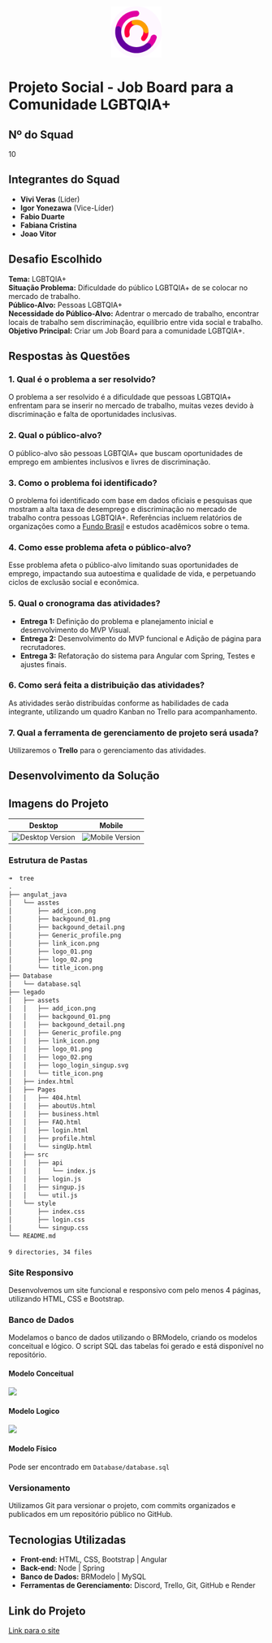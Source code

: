 <p align="center">
    <img src="./assets/favicon_.svg" alt="Globe Icon" width="100" height="100">
</p>

# Projeto Social - Job Board para a Comunidade LGBTQIA+

## Nº do Squad
10

## Integrantes do Squad
- **Vivi Veras** (Líder)
- **Igor Yonezawa** (Vice-Líder)
- **Fabio Duarte**
- **Fabiana Cristina**
- **Joao Vitor**

## Desafio Escolhido
**Tema:** LGBTQIA+  
**Situação Problema:** Dificuldade do público LGBTQIA+ de se colocar no mercado de trabalho.  
**Público-Alvo:** Pessoas LGBTQIA+  
**Necessidade do Público-Alvo:** Adentrar o mercado de trabalho, encontrar locais de trabalho sem discriminação, equilíbrio entre vida social e trabalho.  
**Objetivo Principal:** Criar um Job Board para a comunidade LGBTQIA+.

## Respostas às Questões

### 1. Qual é o problema a ser resolvido?
O problema a ser resolvido é a dificuldade que pessoas LGBTQIA+ enfrentam para se inserir no mercado de trabalho, muitas vezes devido à discriminação e falta de oportunidades inclusivas.

### 2. Qual o público-alvo?
O público-alvo são pessoas LGBTQIA+ que buscam oportunidades de emprego em ambientes inclusivos e livres de discriminação.

### 3. Como o problema foi identificado?
O problema foi identificado com base em dados oficiais e pesquisas que mostram a alta taxa de desemprego e discriminação no mercado de trabalho contra pessoas LGBTQIA+. Referências incluem relatórios de organizações como a [Fundo Brasil](https://www.fundobrasil.org.br/blog/as-dificuldades-enfrentadas-pelas-pessoas-lgbtqia/) e estudos acadêmicos sobre o tema.

### 4. Como esse problema afeta o público-alvo?
Esse problema afeta o público-alvo limitando suas oportunidades de emprego, impactando sua autoestima e qualidade de vida, e perpetuando ciclos de exclusão social e econômica.

### 5. Qual o cronograma das atividades?
- **Entrega 1:** Definição do problema e planejamento inicial e desenvolvimento do MVP Visual.
- **Entrega 2:** Desenvolvimento do MVP funcional e Adição de página para recrutadores.
- **Entrega 3:** Refatoração do sistema para Angular com Spring, Testes e ajustes finais.

### 6. Como será feita a distribuição das atividades?
As atividades serão distribuídas conforme as habilidades de cada integrante, utilizando um quadro Kanban no Trello para acompanhamento.

### 7. Qual a ferramenta de gerenciamento de projeto será usada?
Utilizaremos o **Trello** para o gerenciamento das atividades.

## Desenvolvimento da Solução

## Imagens do Projeto
<table>
    <thead>
        <tr>
            <th>Desktop</th>
            <th>Mobile</th>
        </tr>
    </thead>
    <tbody>
        <tr>
            <td><img src="" alt="Desktop Version"></td>
            <td><img src="" alt="Mobile Version"></td>
        </tr>
    </tbody>
</table>

### Estrutura de Pastas
```
➜  tree
.
├── angulat_java
│   └── asstes
│       ├── add_icon.png
│       ├── backgound_01.png
│       ├── backgound_detail.png
│       ├── Generic_profile.png
│       ├── link_icon.png
│       ├── logo_01.png
│       ├── logo_02.png
│       └── title_icon.png
├── Database
│   └── database.sql
├── legado
│   ├── assets
│   │   ├── add_icon.png
│   │   ├── backgound_01.png
│   │   ├── backgound_detail.png
│   │   ├── Generic_profile.png
│   │   ├── link_icon.png
│   │   ├── logo_01.png
│   │   ├── logo_02.png
│   │   ├── logo_login_singup.svg
│   │   └── title_icon.png
│   ├── index.html
│   ├── Pages
│   │   ├── 404.html
│   │   ├── aboutUs.html
│   │   ├── business.html
│   │   ├── FAQ.html
│   │   ├── login.html
│   │   ├── profile.html
│   │   └── singUp.html
│   ├── src
│   │   ├── api
│   │   │   └── index.js
│   │   ├── login.js
│   │   ├── singup.js
│   │   └── util.js
│   └── style
│       ├── index.css
│       ├── login.css
│       └── singup.css
└── README.md

9 directories, 34 files
```

### Site Responsivo
Desenvolvemos um site funcional e responsivo com pelo menos 4 páginas, utilizando HTML, CSS e Bootstrap.

### Banco de Dados
Modelamos o banco de dados utilizando o BRModelo, criando os modelos conceitual e lógico. O script SQL das tabelas foi gerado e está disponível no repositório.

#### Modelo Conceitual
![](https://cdn.discordapp.com/attachments/1328036944889905162/1333246761657176295/Conceitual_Squard10.png?ex=6798db0e&is=6797898e&hm=7fbf3fd7b48fb2a7f32c2c6128409da22701627bc078db600ea3bdd34762f861&)

#### Modelo Logico
![](https://cdn.discordapp.com/attachments/1328036944889905162/1333246762072146021/Logico_Squard10.png?ex=6798db0e&is=6797898e&hm=3b85aa76c4514acb17a16a257b430bc6de2e8df6972ad8a7877a05f31ad798e8&)

#### Modelo Físico
Pode ser encontrado em `Database/database.sql`

### Versionamento
Utilizamos Git para versionar o projeto, com commits organizados e publicados em um repositório público no GitHub.

## Tecnologias Utilizadas
- **Front-end:** HTML, CSS, Bootstrap | Angular
- **Back-end:** Node | Spring
- **Banco de Dados:** BRModelo | MySQL
- **Ferramentas de Gerenciamento:** Discord, Trello, Git, GitHub e Render

## Link do Projeto
[Link para o site](https://rt-i7lk.onrender.com/)
